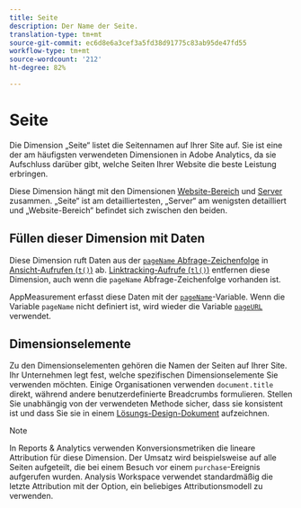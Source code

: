 ```yaml
---
title: Seite
description: Der Name der Seite.
translation-type: tm+mt
source-git-commit: ec6d8e6a3cef3a5fd38d91775c83ab95de47fd55
workflow-type: tm+mt
source-wordcount: '212'
ht-degree: 82%

---
```



# Seite

Die Dimension „Seite“ listet die Seitennamen auf Ihrer Site auf. Sie ist eine der am häufigsten verwendeten Dimensionen in Adobe Analytics, da sie Aufschluss darüber gibt, welche Seiten Ihrer Website die beste Leistung erbringen.

Diese Dimension hängt mit den Dimensionen [Website-Bereich](site-section.md) und [Server](server.md) zusammen. „Seite“ ist am detailliertesten, „Server“ am wenigsten detailliert und „Website-Bereich“ befindet sich zwischen den beiden.

## Füllen dieser Dimension mit Daten

Diese Dimension ruft Daten aus der [`pageName` Abfrage-Zeichenfolge](/help/implement/validate/query-parameters.md) in [Ansicht-Aufrufen (`t()`)](/help/implement/vars/functions/t-method.md) ab. [Linktracking-Aufrufe (`tl()`)](/help/implement/vars/functions/tl-method.md) entfernen diese Dimension, auch wenn die  `pageName` Abfrage-Zeichenfolge vorhanden ist.

AppMeasurement erfasst diese Daten mit der [`pageName`](/help/implement/vars/page-vars/pagename.md)-Variable. Wenn die Variable `pageName` nicht definiert ist, wird wieder die Variable [`pageURL`](/help/implement/vars/page-vars/pageurl.md) verwendet.

## Dimensionselemente

Zu den Dimensionselementen gehören die Namen der Seiten auf Ihrer Site. Ihr Unternehmen legt fest, welche spezifischen Dimensionselemente Sie verwenden möchten. Einige Organisationen verwenden `document.title` direkt, während andere benutzerdefinierte Breadcrumbs formulieren. Stellen Sie unabhängig von der verwendeten Methode sicher, dass sie konsistent ist und dass Sie sie in einem [Lösungs-Design-Dokument](/help/implement/prepare/solution-design.md) aufzeichnen.

>[!NOTE]
>
>In Reports &amp; Analytics verwenden Konversionsmetriken die lineare Attribution für diese Dimension. Der Umsatz wird beispielsweise auf alle Seiten aufgeteilt, die bei einem Besuch vor einem `purchase`-Ereignis aufgerufen wurden. Analysis Workspace verwendet standardmäßig die letzte Attribution mit der Option, ein beliebiges Attributionsmodell zu verwenden.

